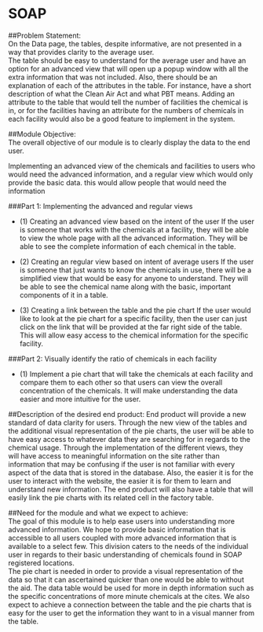 # SOAP

##Problem Statement:    
On the Data page, the tables, despite informative, are not presented in a way that provides clarity to the average user.  
The table should be easy to understand for the average user and have an option for an advanced view that will open up a popup 
window with all the extra information that was not included.  Also, there should be an explanation of each of the attributes
in the table.  For instance, have a short description of what the Clean Air Act and what PBT means. Adding an attribute to the 
table that would tell the number of facilities the chemical is in, or for the facilities having an attribute for the numbers of 
chemicals in each facility would also be a good feature to implement in the system.  
                        
##Module Objective:                    
The overall objective of our module is to clearly display the data to the end user.  

Implementing an advanced view of the chemicals and facilities to users who would need the advanced information, and a regular 
view which would only provide the basic data. this would allow people that would need the information 


###Part 1: Implementing the advanced and regular views    

- (1)  Creating an advanced view based on the intent of the user
If the user is someone that works with the chemicals at a facility, they will be able to view the whole page with 
all the advanced information. They will be able to see the complete information of each chemical in the table.

- (2)  Creating an regular view based on intent of average users
If the user is someone that just wants to know the chemicals in use, there will be a simplified view that would be easy 
for anyone to understand. They will be able to see the chemical name along with the basic, important components of it in a table.

- (3) Creating a link between the table and the pie chart
If the user would like to look at the pie chart for a specific facility, then the user can just click on the link that will 
be provided at the far right side of the table.  This will allow easy access to the chemical information for the specific facility.  


###Part 2: Visually identify the ratio of chemicals in each facility

- (1)  Implement a pie chart that will take the chemicals at each facility and compare them to each other so that users can view 
the overall concentration of the chemicals.  It will make understanding the data easier and more intuitive for the user.    
                
##Description of the desired end product:
End product will provide a new standard of data clarity for users.  Through the new view of the tables and the additional 
visual representation of the pie charts, the user will be able to have easy access to whatever data they are searching for in 
regards to the chemical usage.  Through the implementation of the different views, they will have access to meaningful information 
on the site rather than information that may be confusing if the user is not familiar with every aspect of the data that is stored 
in the database.  Also, the easier it is for the user to interact with the website, the easier it is for them to learn and understand
new information. The end product will also have a table that will easily link the pie charts with its related cell in the factory 
table.  
                                
##Need for the module and what we expect to achieve:    
The goal of this module is to help ease users into understanding more advanced information. We hope to provide basic information
that is accessible to all users coupled with more advanced information that is available to a select few.  This division caters
to the needs of the individual user in regards to their basic understanding of chemicals found in SOAP registered locations.  
The pie chart is needed in order to provide a visual representation of the data so that it can ascertained quicker than one would
be able to without the aid.  The data table would be used for more in depth information such as the specific concentrations of more
minute chemicals at the cites.  We also expect to achieve a connection between the table and the pie charts that is easy for the 
user to get the information they want to in a visual manner from the table. 
